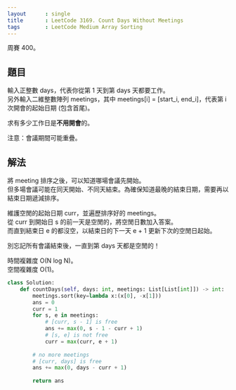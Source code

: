```yaml
---
layout      : single
title       : LeetCode 3169. Count Days Without Meetings
tags        : LeetCode Medium Array Sorting
---
```

周賽 400。

## 題目

輸入正整數 days，代表你從第 1 天到第 days 天都要工作。  
另外輸入二維整數陣列 meetings，其中 meetings[i] = [start_i, end_i]，代表第 i 次開會的起始日期 (包含首尾)。  

求有多少工作日是**不用開會**的。  

注意：會議期間可能重疊。

## 解法

將 meeting 排序之後，可以知道哪場會議先開始。  
但多場會議可能在同天開始、不同天結束。為確保知道最晚的結束日期，需要再以結束日期遞減排序。  

維護空閒的起始日期 curr，並遍歷排序好的 meetings。  
從 curr 到開始日 s 的前一天是空閒的，將空閒日數加入答案。  
而直到結束日 e 的都沒空，以結束日的下一天 e + 1 更新下次的空閒日起始。  

別忘記所有會議結束後，一直到第 days 天都是空閒的！  

時間複雜度 O(N log N)。  
空間複雜度 O(1)。  

```python
class Solution:
    def countDays(self, days: int, meetings: List[List[int]]) -> int:
        meetings.sort(key=lambda x:(x[0], -x[1]))
        ans = 0
        curr = 1
        for s, e in meetings:
            # [curr, s - 1] is free
            ans += max(0, s - 1 - curr + 1)
            # [s, e] is not free
            curr = max(curr, e + 1)
            
        # no more meetings
        # [curr, days] is free
        ans += max(0, days - curr + 1)
        
        return ans
```
